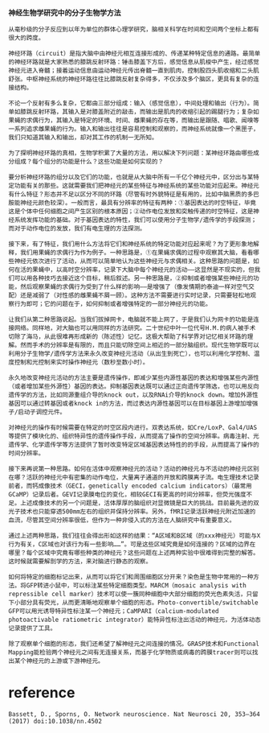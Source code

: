 **神经生物学研究中的分子生物学方法**

	从毫秒级的分子反应到以年为单位的群体心理学研究，脑相关科学在时间和空间两个坐标上都有很大的跨度。

	神经环路（circuit）是指大脑中由神经元相互连接形成的、传递某种特定信息的通路。最简单的神经环路就是大家熟悉的膝跳反射环路：锤击膝盖下方后，感觉信息从肌梭中产生，经过感觉神经元进入脊髓；接着运动信息由运动神经元传出脊髓一直到肌肉，控制股四头肌收缩和二头肌舒张。中枢神经系统的神经环路往往比膝跳反射复杂得多，不仅涉及多个脑区，更具有复杂的连接结构。

	不论一个反射有多么复杂，它都由三部分组成：输入（感觉信息），中间处理和输出（行为）。简单如膝跳反射环路，其输入是对膝盖附近的敲击，而输出是肌肉的收缩引起的踢腿行为；复杂如果蝇的求偶行为，其输入是特定的环境、时间、雌果蝇的存在等，而输出是跟随、唱歌、闻嗅等一系列追求雌果蝇的行为。输入和输出往往是容易控制和观察的，而神经系统就像一个黑匣子，我们只知道其输入和输出，却对其工作的机制一无所知。

	为了探明神经环路的真相，生物学积累了大量的方法，用以解决下列问题：某神经环路由哪些成分组成？每个组分的功能是什么？这些功能是如何实现的？

	要分析神经环路的组分以及它们的功能，也就是从大脑中所有一千亿个神经元中，区分出与某特定功能有关的那些。这就需要我们把神经元的某些特征与神经系统的某些功能对应起来。神经元有什么特征？形态并不足以区分不同的环路（尽管有时外貌特征是有用的，比如中脑黑质的多巴胺能神经元颜色较深）。一般而言，最具有分辨率的特征有两种：①基因表达的时空特征，毕竟这是个体中任何细胞之间产生区别的根本原因；②动作电位发放和突触传递的时空特征，这是神经系统发挥功能的基础。对于基因表达的特性，我们可以使用分子生物学/遗传学的手段探测；而对于动作电位的发放，我们有电生理的方法探测。

	接下来，有了特征，我们用什么方法将它们和神经系统的特定功能对应起来呢？为了更形象地解释，我们用果蝇的求偶行为作为例子。一种思路是，①在果蝇求偶的过程中观察其大脑，看看哪些神经元依次进行了活动，从而可以简单地认为这些神经元与求偶相关。这种思路的问题是，如何在活的果蝇中，以高时空分辨率，记录下大脑中每个神经元的活动——这显然是不现实的，但我们可以用各种技巧去接近这个目标，稍后叙述。另一种思路是，②抑制或者增强某些神经元的功能，然后观察果蝇的求偶行为受到了什么样的影响——是增强了（像发情期的泰迪一样对空气交配）还是减弱了（对性感的雌果蝇不屑一顾）。这种方法不需要进行实时记录，只需要轻松地观察行为即可；它的问题在于，如何抑制或者增强特定的一部分神经元的功能。

	让我们从第二种思路说起。当我们拔掉网卡，电脑就不能上网了，于是我们认为网卡的功能是连接网络。同样地，对大脑也可以用同样的方法研究。二十世纪中叶一位代号H.M.的病人被手术切除了海马，从此很难再形成新的（陈述性）记忆，这极大帮助了科学界对记忆相关环路的理解。然而手术的分辨率是有限的，而且只能切除空间上相近的一部分脑组织。现代生物学既可以利用分子生物学/遗传学方法来永久改变神经元活动（从出生到死亡），也可以利用化学控制、温度控制和光控制来实时操作神经元（数秒至数小时）。

	永久地改变神经元活动的方法主要是遗传操作，即减少某些内源性基因的表达和增强某些内源性（或者增加某些外源性）基因的表达。抑制基因表达既可以通过正向遗传学筛选，也可以用反向遗传学的方法，比如同源重组介导的knock out，以及RNAi介导的knock down。增加外源性基因可以通过转基因或者knock in的方法，而过表达内源性基因可以在目标基因上游增加增强子/启动子调控元件。

	对神经元的操作有时候需要在特定的时空区段内进行。双表达系统，如Cre/LoxP、Gal4/UAS等提供了模块化的、组织特异性的遗传操作手段，从而提高了操作的空间分辨率。病毒注射、光遗传学、化学遗传学等方法提供了暂时改变特定区域基因表达特性的的手段，从而提高了操作的时间分辨率。

	接下来再说第一种思路。如何在活体中观察神经元的活动？活动的神经元与不活动的神经元区别在哪？活跃的神经元中有密集的动作电位，大量离子通道的开放和跨膜离子流。电生理技术记录前者，而钙成像技术（GECI，genetically encoded calcium indicators）（最常用GCaMP）记录后者。GEVI记录膜电位的变化，相较GECI有更高的时间分辨率，但荧光强度不足。上述成像技术的另一个问题是，活体厚厚的脑组织对显微镜是巨大的挑战。目前最先进的双光子技术也只能穿透500mm左右的组织并保持分辨率。另外，fMRI记录活跃神经元附近加速的血流，尽管其空间分辨率很低，但作为一种非侵入式的方法在人脑研究中有重要意义。

	通过上述两种思路，我们往往会得出形如这样的结果：“A区域和B区域（的xxx神经元）可能与X行为有关，C区域也对该行为有一些影响……”。可是这些区域究竟是如何连接的？区域的边界在哪里？每个区域中究竟有哪些种类的神经元？这些问题在上述两种实验中很难得到完整的解答。这时候就需要解剖学的方法，来对脑进行静态的观察。

	如何将特定的细胞标记出来，从而可以将它们和周围细胞区分开来？染色是生物中常用的一种方法。将GFP转进小鼠中，可以标注某些特定细胞类型。MARCM（mosaic analysis with repressible cell marker）技术可以使一簇同种细胞中大部分细胞的荧光色素失活，只留下小部分具有荧光，从而更清晰地观察单个细胞的形态。Photo-convertible/switchable GFP可以用光诱导特异性标注某一个神经元；CaMPARI（calcium-modulated photoactivable ratiometric integrator）能特异性标注出活动的神经元，为活体动态记录提供了工具。

	除了观察单个细胞的形态，我们还希望了解神经元之间连接的情况。GRASP技术和Functional Mapping能检验两个神经元之间有无连接关系，而基于化学物质或病毒的跨膜tracer则可以找出某个神经元的上游或下游神经元。

# reference 
	Bassett, D., Sporns, O. Network neuroscience. Nat Neurosci 20, 353–364 (2017) doi:10.1038/nn.4502
